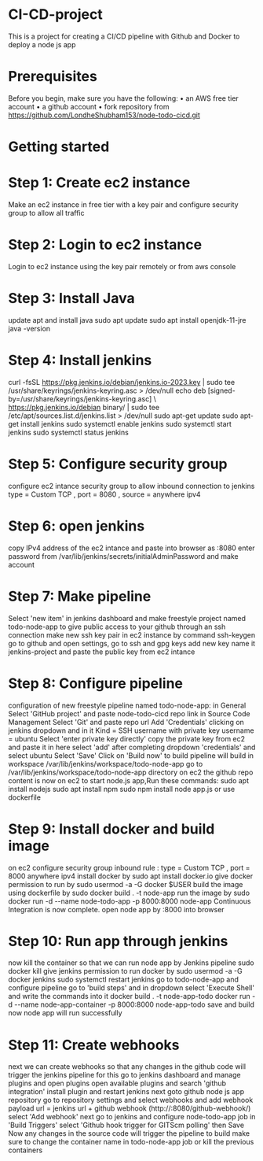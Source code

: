 # CI-CD-project
This is a project for creating a CI/CD pipeline with Github and Docker to deploy a node js app
# Prerequisites
Before you begin, make sure you have the following:
• an AWS free tier account
• a github account
• fork repository from https://github.com/LondheShubham153/node-todo-cicd.git

# Getting started
# Step 1: Create ec2 instance
Make an ec2 instance in free tier with a key pair and configure security group to allow all traffic

# Step 2: Login to ec2 instance
Login to ec2 instance using the key pair remotely or from aws console

# Step 3: Install Java
update apt and install java
   sudo apt update
   sudo apt install openjdk-11-jre
   java -version 

# Step 4: Install jenkins
  curl -fsSL https://pkg.jenkins.io/debian/jenkins.io-2023.key | sudo tee \
   /usr/share/keyrings/jenkins-keyring.asc > /dev/null
   echo deb [signed-by=/usr/share/keyrings/jenkins-keyring.asc] \  
   https://pkg.jenkins.io/debian binary/ | sudo tee \
   /etc/apt/sources.list.d/jenkins.list > /dev/null
   sudo apt-get update
   sudo apt-get install jenkins 
   sudo systemctl enable jenkins
   sudo systemctl start jenkins
   sudo systemctl status jenkins

# Step 5: Configure security group
configure ec2 intance security group to allow inbound connection to jenkins
type = Custom TCP , port = 8080 , source = anywhere ipv4

# Step 6: open jenkins
copy IPv4 address of the ec2 intance and paste into browser as <ip>:8080
enter password from /var/lib/jenkins/secrets/initialAdminPassword and make account

# Step 7: Make pipeline
Select 'new item' in jenkins dashboard and make freestyle project named todo-node-app
to give public access to your github through an ssh connection make new ssh key pair in ec2 instance by command
   ssh-keygen 
go to github and open settings, go to ssh and gpg keys 
add new key name it jenkins-project and paste the public key from ec2 intance

# Step 8: Configure pipeline
configuration of new freestyle pipeline named todo-node-app:
   in General
   Select 'GitHub project' and paste node-todo-cicd repo link
   in Source Code Management
   Select 'Git' and paste repo url
   Add 'Credentials' clicking on jenkins dropdown and in it
   Kind = SSH username with private key
   username = ubuntu
   Select 'enter private key directly'
   copy the private key from ec2 and paste it in here
   select 'add'
   after completing dropdown 'credentials' and select ubuntu
   Select 'Save'
Click on 'Build now' to build pipeline will build in workspace /var/lib/jenkins/workspace/todo-node-app
go to /var/lib/jenkins/workspace/todo-node-app directory on ec2
the github repo content is now on ec2 
to start node.js app,Run these commands:
   sudo apt install nodejs
   sudo apt install npm
   sudo npm install
   node app.js
or use dockerfile

# Step 9: Install docker and build image
on ec2 configure security group inbound rule :
   type = Custom TCP , port = 8000 anywhere ipv4
install docker by
   sudo apt install docker.io
give docker permission to run by 
   sudo usermod -a -G docker $USER
build the image using dockerfile by
   sudo docker build . -t node-app
run the image by
   sudo docker run -d --name node-todo-app -p 8000:8000 node-app
Continuous Integration is now complete.
open node app by <ipv4>:8000 into browser

# Step 10: Run app through jenkins
now kill the container so that we can run node app by Jenkins pipeline
   sudo docker kill <container id>
give jenkins permission to run docker by
   sudo usermod -a -G docker jenkins
   sudo systemctl restart jenkins
go to todo-node-app and configure pipeline
go to 'build steps' and in dropdown select 'Execute Shell' and write the commands into it
   docker build . -t node-app-todo
   docker run -d --name node-app-container -p 8000:8000 node-app-todo
save and build now
node app will run successfully

# Step 11: Create webhooks 
next we can create webhooks so that any changes in the github code will trigger the jenkins pipeline
for this go to jenkins dashboard and manage plugins and open plugins
open available plugins and search 'github integration'
install plugin and restart jenkins
next goto github node js app repository
go to repository settings and select webhooks and add webhook
payload url = jenkins url + github webhook (http://<ipv4>:8080/github-webhook/)
select 'Add webhook'
next go to jenkins and configure node-todo-app job
   in 'Build Triggers'
   select 'Github hook trigger for GITScm polling' then Save
Now any changes in the source code will trigger the pipeline to build
make sure to change the container name in todo-node-app job or kill the previous containers
